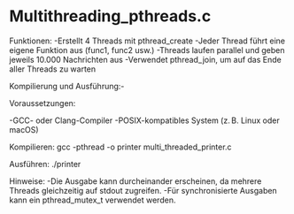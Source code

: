 # Multithreading_pthreads.c


Funktionen:
-Erstellt 4 Threads mit pthread_create
-Jeder Thread führt eine eigene Funktion aus (func1, func2 usw.)
-Threads laufen parallel und geben jeweils 10.000 Nachrichten aus
-Verwendet pthread_join, um auf das Ende aller Threads zu warten


Kompilierung und Ausführung:-

Voraussetzungen:

-GCC- oder Clang-Compiler
-POSIX-kompatibles System (z. B. Linux oder macOS)

Kompilieren:
gcc -pthread -o printer multi_threaded_printer.c

Ausführen:
./printer

Hinweise:
-Die Ausgabe kann durcheinander erscheinen, da mehrere Threads gleichzeitig auf stdout zugreifen.
-Für synchronisierte Ausgaben kann ein pthread_mutex_t verwendet werden.

